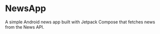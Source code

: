 # NewsApp
A simple Android news app built with Jetpack Compose that fetches news from the News API. 
